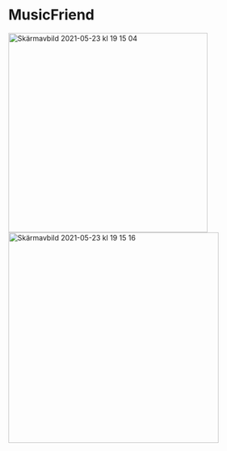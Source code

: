# MusicFriend

<img width="394" alt="Skärmavbild 2021-05-23 kl  19 15 04" src="https://user-images.githubusercontent.com/54861763/120609358-61aca980-c452-11eb-8a4b-0a62d2709ec7.png">


<img width="416" alt="Skärmavbild 2021-05-23 kl  19 15 16" src="https://user-images.githubusercontent.com/54861763/120609571-97519280-c452-11eb-8b1b-331a63c12d36.png">

